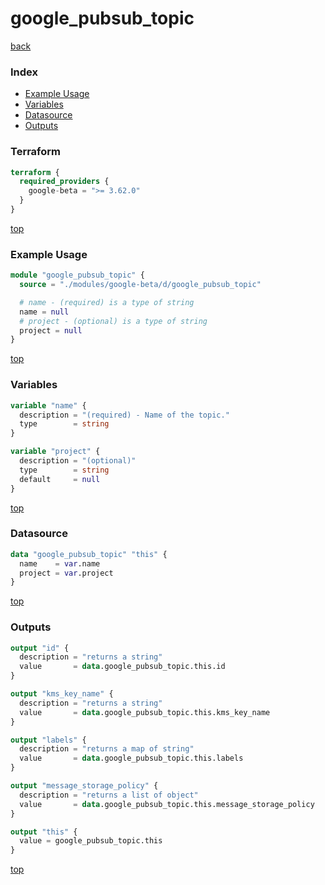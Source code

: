 # google_pubsub_topic

[back](../google-beta.md)

### Index

- [Example Usage](#example-usage)
- [Variables](#variables)
- [Datasource](#datasource)
- [Outputs](#outputs)

### Terraform

```terraform
terraform {
  required_providers {
    google-beta = ">= 3.62.0"
  }
}
```

[top](#index)

### Example Usage

```terraform
module "google_pubsub_topic" {
  source = "./modules/google-beta/d/google_pubsub_topic"

  # name - (required) is a type of string
  name = null
  # project - (optional) is a type of string
  project = null
}
```

[top](#index)

### Variables

```terraform
variable "name" {
  description = "(required) - Name of the topic."
  type        = string
}

variable "project" {
  description = "(optional)"
  type        = string
  default     = null
}
```

[top](#index)

### Datasource

```terraform
data "google_pubsub_topic" "this" {
  name    = var.name
  project = var.project
}
```

[top](#index)

### Outputs

```terraform
output "id" {
  description = "returns a string"
  value       = data.google_pubsub_topic.this.id
}

output "kms_key_name" {
  description = "returns a string"
  value       = data.google_pubsub_topic.this.kms_key_name
}

output "labels" {
  description = "returns a map of string"
  value       = data.google_pubsub_topic.this.labels
}

output "message_storage_policy" {
  description = "returns a list of object"
  value       = data.google_pubsub_topic.this.message_storage_policy
}

output "this" {
  value = google_pubsub_topic.this
}
```

[top](#index)